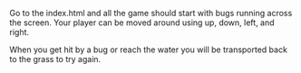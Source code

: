 Go to the index.html and all the game should start with bugs running across the screen. Your player can be moved around using up, down, left, and right.

When you get hit by a bug or reach the water you will be transported back to the grass to try again.
